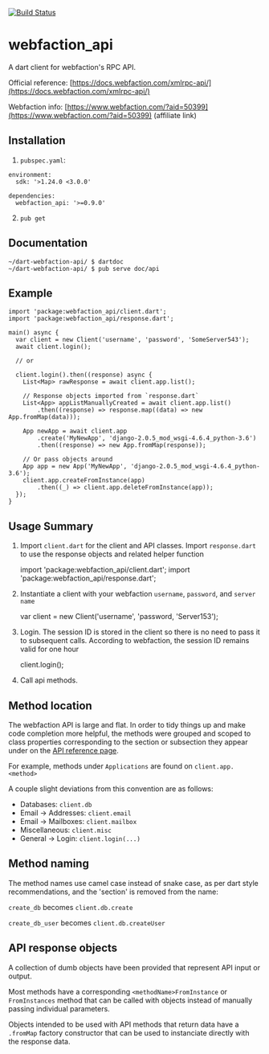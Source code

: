 [![Build Status](https://travis-ci.org/brmc/dart-webfaction-api.svg?branch=master)](https://travis-ci.org/brmc/dart-webfaction-api)

# webfaction_api

A dart client for webfaction's RPC API.

Official reference: [https://docs.webfaction.com/xmlrpc-api/](https://docs.webfaction.com/xmlrpc-api/)

Webfaction info: [https://www.webfaction.com/?aid=50399](https://www.webfaction.com/?aid=50399) (affiliate link)



## Installation

1. `pubspec.yaml`:

```
environment:
  sdk: '>1.24.0 <3.0.0'

dependencies:
  webfaction_api: '>=0.9.0'
```

2. `pub get`

## Documentation

    ~/dart-webfaction-api/ $ dartdoc
    ~/dart-webfaction-api/ $ pub serve doc/api

## Example

    import 'package:webfaction_api/client.dart';
    import 'package:webfaction_api/response.dart';

    main() async {
      var client = new Client('username', 'password', 'SomeServer543');
      await client.login();

      // or

      client.login().then((response) async {
        List<Map> rawResponse = await client.app.list();

        // Response objects imported from `response.dart`
        List<App> appListManuallyCreated = await client.app.list()
            .then((response) => response.map((data) => new App.fromMap(data)));

        App newApp = await client.app
            .create('MyNewApp', 'django-2.0.5_mod_wsgi-4.6.4_python-3.6')
            .then((response) => new App.fromMap(response));

        // Or pass objects around
        App app = new App('MyNewApp', 'django-2.0.5_mod_wsgi-4.6.4_python-3.6');
        client.app.createFromInstance(app)
            .then((_) => client.app.deleteFromInstance(app));
      });
    }


## Usage Summary


1. Import `client.dart` for the client and API classes. Import `response.dart` to use the response objects and related helper function


    import 'package:webfaction_api/client.dart';
    import 'package:webfaction_api/response.dart';

1. Instantiate a client with your webfaction `username`, `password`, and `server name`


    var client = new Client('username', 'password, 'Server153');


2. Login. The session ID is stored in the client so there is no need to pass it to subsequent calls. According to webfaction, the session ID remains valid for one hour


    client.login();


3. Call api methods.

## Method location

The webfaction API is large and flat. In order to tidy things up and make code completion more helpful, the methods were grouped and scoped to class properties corresponding to the section or subsection they appear under on the [API reference page](https://docs.webfaction.com/xmlrpc-api/apiref.html).

For example, methods under `Applications` are found on `client.app.<method>`

A couple slight deviations from this convention are as follows:

* Databases: `client.db`
* Email -> Addresses: `client.email`
* Email -> Mailboxes: `client.mailbox`
* Miscellaneous: `client.misc`
* General -> Login: `client.login(...)`

## Method naming

The method names use camel case instead of snake case, as per dart style recommendations, and the 'section' is removed from the name:

`create_db` becomes `client.db.create`

`create_db_user` becomes `client.db.createUser`

## API response objects

A collection of dumb objects have been provided that represent API input or output.

Most methods have a corresponding `<methodName>FromInstance` or `FromInstances` method that can be called with objects instead of manually passing individual parameters.

Objects intended to be used with API methods that return data have a `.fromMap` factory constructor that can be used to instanciate directly with the response data.
